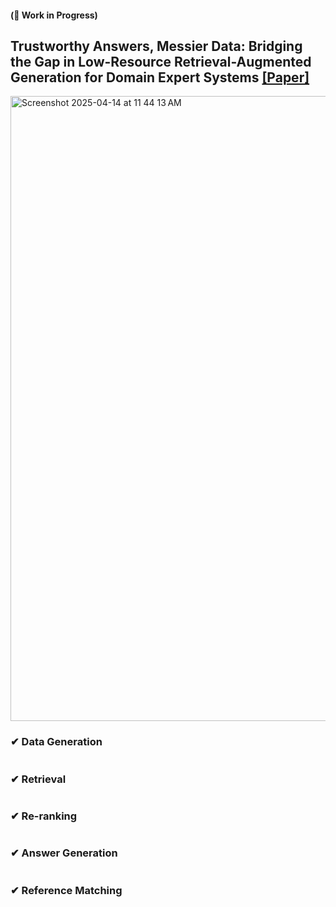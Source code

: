 #### (🚧 Work in Progress)
## Trustworthy Answers, Messier Data: Bridging the Gap in Low-Resource Retrieval-Augmented Generation for Domain Expert Systems [[Paper]](https://arxiv.org/pdf/2502.19596)

<img width="1000" alt="Screenshot 2025-04-14 at 11 44 13 AM" src="https://github.com/user-attachments/assets/8ace61fd-0946-4cca-b63d-262b2c7b75e8" />

### ✔ Data Generation
```
```

### ✔ Retrieval
```
```

### ✔ Re-ranking
```
```

### ✔ Answer Generation
```
```

### ✔ Reference Matching 
```
```
